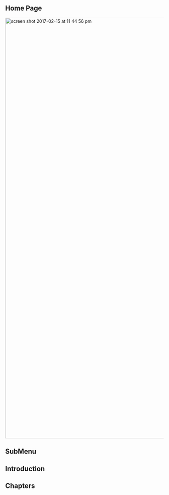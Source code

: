 ## Home Page
<img width="1332" alt="screen shot 2017-02-15 at 11 44 56 pm" src="https://cloud.githubusercontent.com/assets/14115077/23009069/d749126e-f3e1-11e6-8cf6-2c080a471374.png">

## SubMenu

## Introduction

## Chapters

